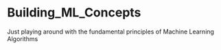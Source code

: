 # Building_ML_Concepts
Just playing around with the fundamental principles of Machine Learning Algorithms
